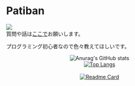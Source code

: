 # Patiban

![](https://komarev.com/ghpvc/?username=Ptbnth)  
質問や話は[ここで](https://github.com/Ptbnth/Ptbnth.github.io/issues/1)お願いします。

プログラミング初心者なので色々教えてほしいです。
 
<div style="text-align:center">
  
![Anurag's GitHub stats](https://github-readme-stats.vercel.app/api?username=Ptbnth&show_icons=true&theme=tokyonight)<br>
[![Top Langs](https://github-readme-stats.vercel.app/api/top-langs/?username=Ptbnth&layout=compact&theme=tokyonight)](https://github.com/Ptbnth/github-readme-stats)<br><br>
[![Readme Card](https://github-readme-stats.vercel.app/api/pin/?username=Ptbnth&repo=github-readme-stats&theme=tokyonight)](https://github.com/Ptbnth/github-readme-stats)
</div>
